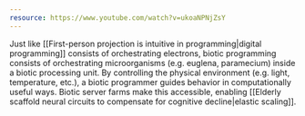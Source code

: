```yaml
---
resource: https://www.youtube.com/watch?v=ukoaNPNjZsY
---
```


Just like [[First-person projection is intuitive in programming|digital programming]] consists of orchestrating electrons, biotic programming consists of orchestrating microorganisms (e.g. euglena, paramecium) inside a biotic processing unit. By controlling the physical environment (e.g. light, temperature, etc.), a biotic programmer guides behavior in computationally useful ways. Biotic server farms make this accessible, enabling [[Elderly scaffold neural circuits to compensate for cognitive decline|elastic scaling]].